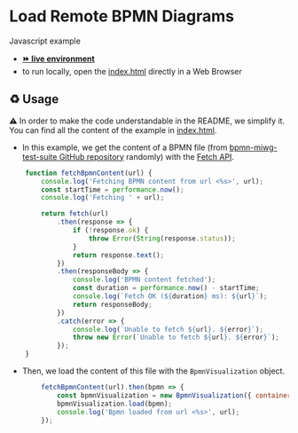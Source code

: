 # Load Remote BPMN Diagrams

Javascript example
- [__⏩ live environment__](https://cdn.statically.io/gh/process-analytics/bpmn-visualization-examples/master/examples/display-bpmn-diagram/load-remote-bpmn-diagrams/index.html)
- to run locally, open the [index.html](index.html) directly in a Web Browser

## ♻️ Usage
:warning: In order to make the code understandable in the README, we simplify it. You can find all the content of the example in [index.html](index.html).

-  In this example, we get the content of a BPMN file (from [bpmn-miwg-test-suite GitHub repository](https://github.com/bpmn-miwg/bpmn-miwg-test-suite) randomly) with the [Fetch API](https://developer.mozilla.org/en-US/docs/Web/API/Fetch_API).
```javascript
    function fetchBpmnContent(url) {
        console.log('Fetching BPMN content from url <%s>', url);
        const startTime = performance.now();
        console.log('Fetching ' + url);

        return fetch(url)
            .then(response => {
                if (!response.ok) {
                    throw Error(String(response.status));
                }
                return response.text();
            })
            .then(responseBody => {
                console.log('BPMN content fetched');
                const duration = performance.now() - startTime;
                console.log(`Fetch OK (${duration} ms): ${url}`);
                return responseBody;
            })
            .catch(error => {
                console.log(`Unable to fetch ${url}. ${error}`);
                throw new Error(`Unable to fetch ${url}. ${error}`);
            });
    }
```

- Then, we load the content of this file with the `BpmnVisualization` object.
```javascript
        fetchBpmnContent(url).then(bpmn => {
            const bpmnVisualization = new BpmnVisualization({ container: 'bpmn-container' });
            bpmnVisualization.load(bpmn);
            console.log('Bpmn loaded from url <%s>', url);
        });
```
